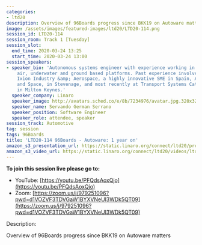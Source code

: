 ```yaml
---
categories:
- ltd20
description: Overview of 96Boards progress since BKK19 on Autoware matters
image: /assets/images/featured-images/ltd20/LTD20-114.png
session_id: LTD20-114
session_room: Track 1 [Tuesday]
session_slot:
  end_time: 2020-03-24 13:25
  start_time: 2020-03-24 13:00
session_speakers:
- speaker_bio: 'Autonomous systems engineer with experience working in different domains:
    air, underwater and ground based platforms. Past experience involves working at
    Ixion Industry &amp; Aerospace, a highly innovative SME in Spain, Airbus Defence
    and Space, in Stevenage, and most recently at Transport Systems Catapult, based
    in Milton Keynes.'
  speaker_company: Linaro
  speaker_image: http://avatars.sched.co/e/8b/7234976/avatar.jpg.320x320px.jpg?0cd
  speaker_name: Servando German Serrano
  speaker_position: Software Engineer
  speaker_role: attendee, speaker
session_track: Automotive
tag: session
tags: 96Boards
title: 'LTD20-114 96Boards - Autoware: 1 year on'
amazon_s3_presentation_url: https://static.linaro.org/connect/ltd20/presentations/LTD20-114-0.pdf
amazon_s3_video_url: https://static.linaro.org/connect/ltd20/videos/ltd20-114.mp4
---
```


**To join this session live please go to:**

- YouTube: [https://youtu.be/PFQdsAoxQjo](https://youtu.be/PFQdsAoxQjo)
- Zoom: [https://zoom.us/j/979251096?pwd=d1VOZVF3TDVGaW1BYXVNeUl3WDk5QT09](https://zoom.us/j/979251096?pwd=d1VOZVF3TDVGaW1BYXVNeUl3WDk5QT09)

Description:

Overview of 96Boards progress since BKK19 on Autoware matters